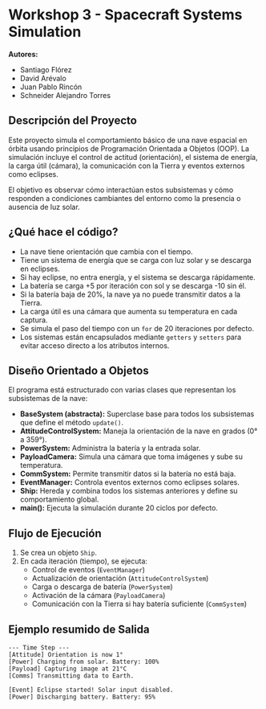 # Workshop 3 - Spacecraft Systems Simulation

**Autores:**  
- Santiago Flórez  
- David Arévalo  
- Juan Pablo Rincón  
- Schneider Alejandro Torres  

## Descripción del Proyecto
Este proyecto simula el comportamiento básico de una nave espacial en órbita usando principios de Programación Orientada a Objetos (OOP). La simulación incluye el control de actitud (orientación), el sistema de energía, la carga útil (cámara), la comunicación con la Tierra y eventos externos como eclipses.

El objetivo es observar cómo interactúan estos subsistemas y cómo responden a condiciones cambiantes del entorno como la presencia o ausencia de luz solar.

## ¿Qué hace el código?

- La nave tiene orientación que cambia con el tiempo.
- Tiene un sistema de energía que se carga con luz solar y se descarga en eclipses.
- Si hay eclipse, no entra energía, y el sistema se descarga rápidamente.
- La batería se carga +5 por iteración con sol y se descarga -10 sin él.
- Si la batería baja de 20%, la nave ya no puede transmitir datos a la Tierra.
- La carga útil es una cámara que aumenta su temperatura en cada captura.
- Se simula el paso del tiempo con un `for` de 20 iteraciones por defecto.
- Los sistemas están encapsulados mediante `getters` y `setters` para evitar acceso directo a los atributos internos.

## Diseño Orientado a Objetos

El programa está estructurado con varias clases que representan los subsistemas de la nave:

- **BaseSystem (abstracta):** Superclase base para todos los subsistemas que define el método `update()`.
- **AttitudeControlSystem:** Maneja la orientación de la nave en grados (0° a 359°).
- **PowerSystem:** Administra la batería y la entrada solar.
- **PayloadCamera:** Simula una cámara que toma imágenes y sube su temperatura.
- **CommSystem:** Permite transmitir datos si la batería no está baja.
- **EventManager:** Controla eventos externos como eclipses solares.
- **Ship:** Hereda y combina todos los sistemas anteriores y define su comportamiento global.
- **main():** Ejecuta la simulación durante 20 ciclos por defecto.

## Flujo de Ejecución

1. Se crea un objeto `Ship`.
2. En cada iteración (tiempo), se ejecuta:
   - Control de eventos (`EventManager`)
   - Actualización de orientación (`AttitudeControlSystem`)
   - Carga o descarga de batería (`PowerSystem`)
   - Activación de la cámara (`PayloadCamera`)
   - Comunicación con la Tierra si hay batería suficiente (`CommSystem`)

## Ejemplo resumido de Salida

```plaintext
--- Time Step ---
[Attitude] Orientation is now 1°
[Power] Charging from solar. Battery: 100%
[Payload] Capturing image at 21°C
[Comms] Transmitting data to Earth.

[Event] Eclipse started! Solar input disabled.
[Power] Discharging battery. Battery: 95%

